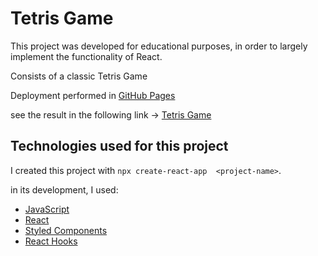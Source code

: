 # Tetris Game

This project was developed for educational purposes, in order to largely implement the functionality of React.

Consists of a classic Tetris Game

Deployment performed in [GitHub Pages](https://pages.github.com/)

see the result in the following link -> [Tetris Game](https://luismgil.github.io/Tetris-game/)


## Technologies used for this project

I created this project with `npx create-react-app  <project-name>`.

in its development, I used:
- [JavaScript](https://www.javascript.com/)
- [React](https://es.reactjs.org/docs/create-a-new-react-app.html)
- [Styled Components](https://styled-components.com/)
- [React Hooks](https://es.reactjs.org/docs/hooks-intro.html)
